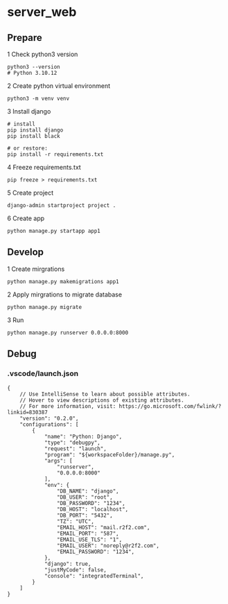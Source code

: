 # server_web

## Prepare

1 Check python3 version

```
python3 --version
# Python 3.10.12
```

2 Create python virtual environment

```
python3 -m venv venv
```

3 Install django

```
# install
pip install django
pip install black

# or restore:
pip install -r requirements.txt
```

4 Freeze requirements.txt

```
pip freeze > requirements.txt
```

5 Create project

```
django-admin startproject project .
```

6 Create app

```
python manage.py startapp app1
```

## Develop

1 Create mirgrations

```
python manage.py makemigrations app1
```

2 Apply mirgrations to migrate database

```
python manage.py migrate
```

3 Run

```
python manage.py runserver 0.0.0.0:8000
```

## Debug

### .vscode/launch.json

```
{
    // Use IntelliSense to learn about possible attributes.
    // Hover to view descriptions of existing attributes.
    // For more information, visit: https://go.microsoft.com/fwlink/?linkid=830387
    "version": "0.2.0",
    "configurations": [
        {
            "name": "Python: Django",
            "type": "debugpy",
            "request": "launch",
            "program": "${workspaceFolder}/manage.py",
            "args": [
                "runserver",
                "0.0.0.0:8000"
            ],
            "env": {
                "DB_NAME": "django",
                "DB_USER": "root",
                "DB_PASSWORD": "1234",
                "DB_HOST": "localhost",
                "DB_PORT": "5432",
                "TZ": "UTC",
                "EMAIL_HOST": "mail.r2f2.com",
                "EMAIL_PORT": "587",
                "EMAIL_USE_TLS": "1",
                "EMAIL_USER": "noreply@r2f2.com",
                "EMAIL_PASSWORD": "1234",
            },
            "django": true,
            "justMyCode": false,
            "console": "integratedTerminal",
        }
    ]
}
```
